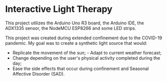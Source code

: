 # Interactive Light Therapy
This project utilizes the Arduino Uno R3 board, the Arduino IDE, the ADX1335 sensor, the NodeMCU ESP8266 and some LED strips. 

This project was created during extended confinement due to the COVID-19 pandemic. 
My goal was to create a synthetic light source that would: 
- Replicate the movement of the sun; - Adapt to current weather forecast; 
- Change depending on the user's physical activity completed during the day; 
- Ease the side effects that occur during confinement and Seasonal Affective Disorder (SAD).

 
